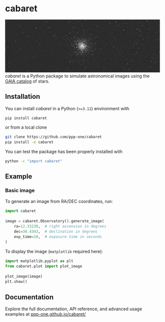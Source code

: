 # cabaret
![](example.jpg)
*cabaret* is a Python package to simulate astronomical images using the [GAIA catalog](https://en.wikipedia.org/wiki/Gaia_catalogues) of stars.

## Installation

You can install *cabaret* in a Python (`>=3.11`) environment with

```bash
pip install cabaret
```

or from a local clone

```bash
git clone https://github.com/ppp-one/cabaret
pip install -e cabaret
```

You can test the package has been properly installed with

```bash
python -c "import cabaret"
```

## Example

### Basic image 

To generate an image from RA/DEC coordinates, run:
```python
import cabaret

image = cabaret.Observatory().generate_image(
    ra=12.33230,  # right ascension in degrees
    dec=30.4343,  # declination in degrees
    exp_time=10,  # exposure time in seconds
)
```

To display the image (`matplotlib` required here):

```python
import matplotlib.pyplot as plt
from cabaret.plot import plot_image

plot_image(image)
plt.show()
```

## Documentation

Explore the full documentation, API reference, and advanced usage examples at [ppp-one.github.io/cabaret/](https://ppp-one.github.io/cabaret/)
